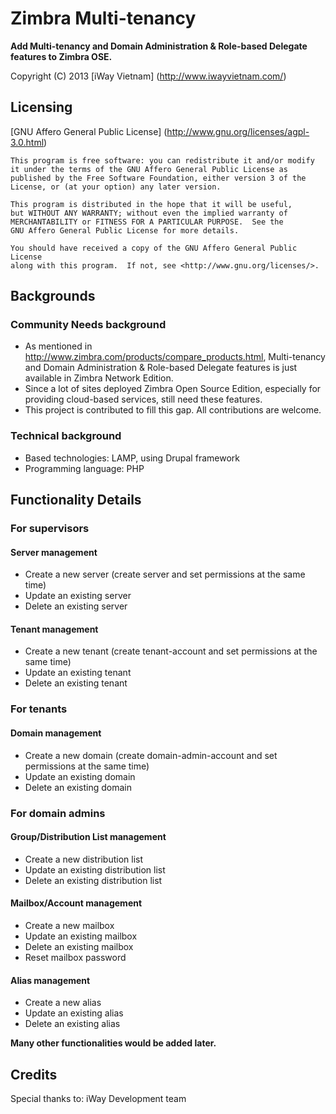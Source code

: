 # Zimbra Multi-tenancy

**Add Multi-tenancy and Domain Administration & Role-based Delegate features to Zimbra OSE.**

Copyright (C) 2013 [iWay Vietnam] (http://www.iwayvietnam.com/)

## Licensing
[GNU Affero General Public License] (http://www.gnu.org/licenses/agpl-3.0.html)

    This program is free software: you can redistribute it and/or modify
    it under the terms of the GNU Affero General Public License as
    published by the Free Software Foundation, either version 3 of the
    License, or (at your option) any later version.

    This program is distributed in the hope that it will be useful,
    but WITHOUT ANY WARRANTY; without even the implied warranty of
    MERCHANTABILITY or FITNESS FOR A PARTICULAR PURPOSE.  See the
    GNU Affero General Public License for more details.

    You should have received a copy of the GNU Affero General Public License
    along with this program.  If not, see <http://www.gnu.org/licenses/>.

## Backgrounds

### Community Needs background
  * As mentioned in http://www.zimbra.com/products/compare_products.html, Multi-tenancy and Domain Administration & Role-based Delegate features is just available in Zimbra Network Edition.
  * Since a lot of sites deployed Zimbra Open Source Edition, especially for providing cloud-based services, still need these features.
  * This project is contributed to fill this gap. All contributions are welcome.

### Technical background
  * Based technologies: LAMP, using Drupal framework
  * Programming language: PHP

## Functionality Details

### For supervisors

#### Server management
  * Create a new server (create server and set permissions at the same time)
  * Update an existing server
  * Delete an existing server

#### Tenant management
  * Create a new tenant (create tenant-account and set permissions at the same time)
  * Update an existing tenant
  * Delete an existing tenant

### For tenants
  
#### Domain management
  * Create a new domain (create domain-admin-account and set permissions at the same time)
  * Update an existing domain
  * Delete an existing domain


### For domain admins

#### Group/Distribution List management
  * Create a new distribution list
  * Update an existing distribution list
  * Delete an existing distribution list
  
#### Mailbox/Account management
  * Create a new mailbox
  * Update an existing mailbox
  * Delete an existing mailbox
  * Reset mailbox password

#### Alias management
  * Create a new alias
  * Update an existing alias
  * Delete an existing alias

**Many other functionalities would be added later.**

## Credits
Special thanks to: iWay Development team
